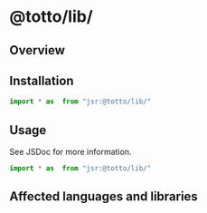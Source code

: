 # @totto/lib/

## Overview

## Installation

```ts
import * as  from "jsr:@totto/lib/"
```

## Usage

See JSDoc for more information.

```ts
import * as  from "jsr:@totto/lib/"
```

## Affected languages and libraries
